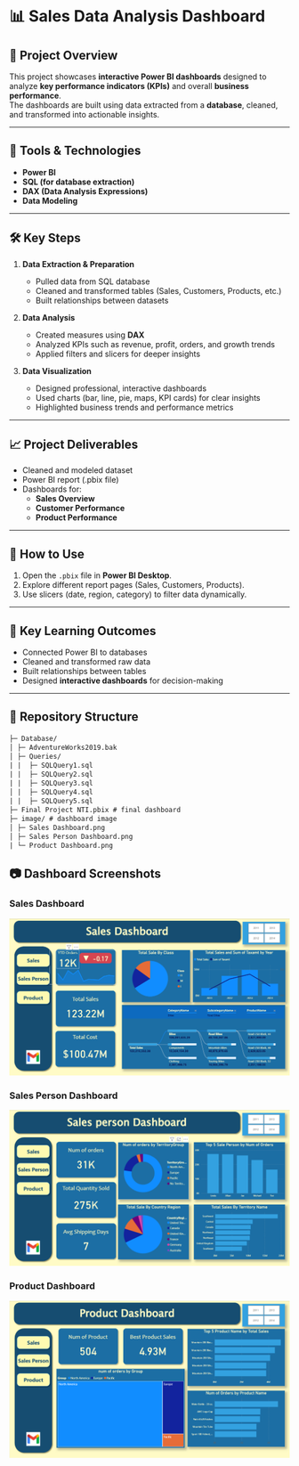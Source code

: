 # 📊 Sales Data Analysis Dashboard

## 📌 Project Overview
This project showcases **interactive Power BI dashboards** designed to analyze **key performance indicators (KPIs)** and overall **business performance**.  
The dashboards are built using data extracted from a **database**, cleaned, and transformed into actionable insights.  

---

## 🔧 Tools & Technologies
- **Power BI**  
- **SQL (for database extraction)**  
- **DAX (Data Analysis Expressions)**  
- **Data Modeling**  

---

## 🛠️ Key Steps
1. **Data Extraction & Preparation**
   - Pulled data from SQL database  
   - Cleaned and transformed tables (Sales, Customers, Products, etc.)  
   - Built relationships between datasets  

2. **Data Analysis**
   - Created measures using **DAX**  
   - Analyzed KPIs such as revenue, profit, orders, and growth trends  
   - Applied filters and slicers for deeper insights  

3. **Data Visualization**
   - Designed professional, interactive dashboards  
   - Used charts (bar, line, pie, maps, KPI cards) for clear insights  
   - Highlighted business trends and performance metrics  

---

## 📈 Project Deliverables
- Cleaned and modeled dataset  
- Power BI report (.pbix file)  
- Dashboards for:
  - **Sales Overview**  
  - **Customer Performance**  
  - **Product Performance**  

---

## 🚀 How to Use
1. Open the `.pbix` file in **Power BI Desktop**.  
2. Explore different report pages (Sales, Customers, Products).  
3. Use slicers (date, region, category) to filter data dynamically.  

---

## 🌟 Key Learning Outcomes
- Connected Power BI to databases  
- Cleaned and transformed raw data  
- Built relationships between tables  
- Designed **interactive dashboards** for decision-making  

---

## 📂 Repository Structure
```
├─ Database/
│ ├─ AdventureWorks2019.bak
│ ├─ Queries/
| |  ├─ SQLQuery1.sql
| |  ├─ SQLQuery2.sql
| |  ├─ SQLQuery3.sql
│ |  ├─ SQLQuery4.sql
| |  ├─ SQLQuery5.sql
├─ Final Project NTI.pbix # final dashboard
├─ image/ # dashboard image
│ ├─ Sales Dashboard.png
│ ├─ Sales Person Dashboard.png
| └─ Product Dashboard.png
```

## 📷 Dashboard Screenshots

### Sales Dashboard
![Main Figures Dashboard](image/Sales%20Dashboard.png)

### Sales Person Dashboard
![Customer Dashboard](image/Sales%20Person%20Dashboard.png)

### Product Dashboard
![Product Dashboard](image/Product%20Dashboard.png)
